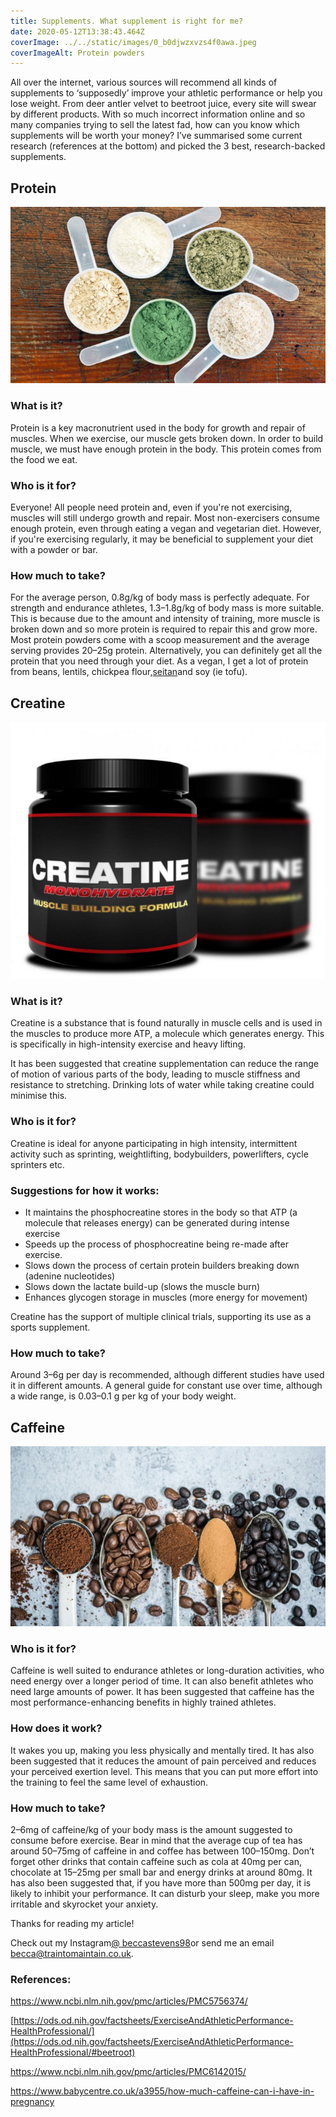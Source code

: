 ```yaml
---
title: Supplements. What supplement is right for me?
date: 2020-05-12T13:38:43.464Z
coverImage: ../../static/images/0_b0djwzxvzs4f0awa.jpeg
coverImageAlt: Protein powders
---
```

All over the internet, various sources will recommend all kinds of supplements to ‘supposedly’ improve your athletic performance or help you lose weight. From deer antler velvet to beetroot juice, every site will swear by different products. With so much incorrect information online and so many companies trying to sell the latest fad, how can you know which supplements will be worth your money? I’ve summarised some current research (references at the bottom) and picked the 3 best, research-backed supplements.

## Protein

![Selection of protein sources](../../static/images/0_b0djwzxvzs4f0awa.jpeg)

### What is it?

Protein is a key macronutrient used in the body for growth and repair of muscles. When we exercise, our muscle gets broken down. In order to build muscle, we must have enough protein in the body. This protein comes from the food we eat.

### **Who is it for?**

Everyone! All people need protein and, even if you're not exercising, muscles will still undergo growth and repair. Most non-exercisers consume enough protein, even through eating a vegan and vegetarian diet. However, if you're exercising regularly, it may be beneficial to supplement your diet with a powder or bar.

### **How much to take?**

For the average person, 0.8g/kg of body mass is perfectly adequate. For strength and endurance athletes, 1.3–1.8g/kg of body mass is more suitable. This is because due to the amount and intensity of training, more muscle is broken down and so more protein is required to repair this and grow more. Most protein powders come with a scoop measurement and the average serving provides 20–25g protein. Alternatively, you can definitely get all the protein that you need through your diet. As a vegan, I get a lot of protein from beans, lentils, chickpea flour,[seitan](https://www.thebuddhistchef.com/recipe/seitan/)and soy (ie tofu).

## Creatine

![Creatine pot](../../static/images/0_ezyx7avqdaajfvor.jpeg)

### What is it?

Creatine is a substance that is found naturally in muscle cells and is used in the muscles to produce more ATP, a molecule which generates energy. This is specifically in high-intensity exercise and heavy lifting.

It has been suggested that creatine supplementation can reduce the range of motion of various parts of the body, leading to muscle stiffness and resistance to stretching. Drinking lots of water while taking creatine could minimise this.

### **Who is it for?**

Creatine is ideal for anyone participating in high intensity, intermittent activity such as sprinting, weightlifting, bodybuilders, powerlifters, cycle sprinters etc.

### **Suggestions for how it works:**

* It maintains the phosphocreatine stores in the body so that ATP (a molecule that releases energy) can be generated during intense exercise
* Speeds up the process of phosphocreatine being re-made after exercise.
* Slows down the process of certain protein builders breaking down (adenine nucleotides)
* Slows down the lactate build-up (slows the muscle burn)
* Enhances glycogen storage in muscles (more energy for movement)

Creatine has the support of multiple clinical trials, supporting its use as a sports supplement.

### **How much to take?**

Around 3–6g per day is recommended, although different studies have used it in different amounts. A general guide for constant use over time, although a wide range, is 0.03–0.1 g per kg of your body weight.

## Caffeine

![Coffee grounds on spoons in a row](../../static/images/0_t8cmls8wm2oj4pgc.jpg)

### **Who is it for?**

Caffeine is well suited to endurance athletes or long-duration activities, who need energy over a longer period of time. It can also benefit athletes who need large amounts of power. It has been suggested that caffeine has the most performance-enhancing benefits in highly trained athletes.

### **How does it work?**

It wakes you up, making you less physically and mentally tired. It has also been suggested that it reduces the amount of pain perceived and reduces your perceived exertion level. This means that you can put more effort into the training to feel the same level of exhaustion.

### **How much to take?**

2–6mg of caffeine/kg of your body mass is the amount suggested to consume before exercise. Bear in mind that the average cup of tea has around 50–75mg of caffeine in and coffee has between 100–150mg. Don’t forget other drinks that contain caffeine such as cola at 40mg per can, chocolate at 15–25mg per small bar and energy drinks at around 80mg. It has also been suggested that, if you have more than 500mg per day, it is likely to inhibit your performance. It can disturb your sleep, make you more irritable and skyrocket your anxiety.

Thanks for reading my article!

Check out my Instagram[@ beccastevens98](https://www.instagram.com/beccastevens98/)or send me an email becca@traintomaintain.co.uk.

### References:

<https://www.ncbi.nlm.nih.gov/pmc/articles/PMC5756374/>

[https://ods.od.nih.gov/factsheets/ExerciseAndAthleticPerformance-HealthProfessional/](https://ods.od.nih.gov/factsheets/ExerciseAndAthleticPerformance-HealthProfessional/#beetroot)

<https://www.ncbi.nlm.nih.gov/pmc/articles/PMC6142015/>

<https://www.babycentre.co.uk/a3955/how-much-caffeine-can-i-have-in-pregnancy>